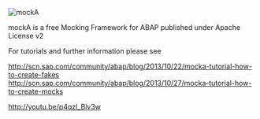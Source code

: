 ![mockA](http://uwekunath.files.wordpress.com/2013/10/mocka.png?raw=true)

mockA is a free Mocking Framework for ABAP published under Apache License v2

For tutorials and further information please see

http://scn.sap.com/community/abap/blog/2013/10/22/mocka-tutorial-how-to-create-fakes
http://scn.sap.com/community/abap/blog/2013/10/27/mocka-tutorial-how-to-create-mocks

http://youtu.be/p4qzl_Blv3w
